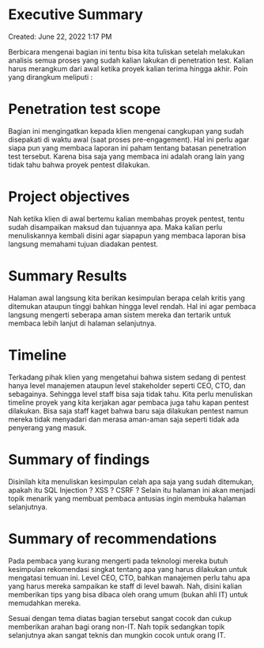 # Executive Summary

Created: June 22, 2022 1:17 PM

Berbicara mengenai bagian ini tentu bisa kita tuliskan setelah melakukan analisis semua proses yang sudah kalian lakukan di penetration test. Kalian harus merangkum dari awal ketika proyek kalian terima hingga akhir. Poin yang dirangkum meliputi :

# **Penetration test scope**

Bagian ini mengingatkan kepada klien mengenai cangkupan yang sudah disepakati di waktu awal (saat proses pre-engagement). Hal ini perlu agar siapa pun yang membaca laporan ini paham tentang batasan penetration test tersebut. Karena bisa saja yang membaca ini adalah orang lain yang tidak tahu bahwa proyek pentest dilakukan.

# **Project objectives**

Nah ketika klien di awal bertemu kalian membahas proyek pentest, tentu sudah disampaikan maksud dan tujuannya apa. Maka kalian perlu menuliskannya kembali disini agar siapapun yang membaca laporan bisa langsung memahami tujuan diadakan pentest.

# **Summary Results**

Halaman awal langsung kita berikan kesimpulan berapa celah kritis yang ditemukan ataupun tinggi bahkan hingga level rendah. Hal ini agar pembaca langsung mengerti seberapa aman sistem mereka dan tertarik untuk membaca lebih lanjut di halaman selanjutnya.

# **Timeline**

Terkadang pihak klien yang mengetahui bahwa sistem sedang di pentest hanya level manajemen ataupun level stakeholder seperti CEO, CTO, dan sebagainya. Sehingga level staff bisa saja tidak tahu. Kita perlu menuliskan timeline proyek yang kita kerjakan agar pembaca juga tahu kapan pentest dilakukan. Bisa saja staff kaget bahwa baru saja dilakukan pentest namun mereka tidak menyadari dan merasa aman-aman saja seperti tidak ada penyerang yang masuk.

# **Summary of findings**

Disinilah kita menuliskan kesimpulan celah apa saja yang sudah ditemukan, apakah itu SQL Injection ? XSS ? CSRF ? Selain itu halaman ini akan menjadi topik menarik yang membuat pembaca antusias ingin membuka halaman selanjutnya.

# **Summary of recommendations**

Pada pembaca yang kurang mengerti pada teknologi mereka butuh kesimpulan rekomendasi singkat tentang apa yang harus dilakukan untuk mengatasi temuan ini. Level CEO, CTO, bahkan manajemen perlu tahu apa yang harus mereka sampaikan ke staff di level bawah. Nah, disini kalian memberikan tips yang bisa dibaca oleh orang umum (bukan ahli IT) untuk memudahkan mereka.

Sesuai dengan tema diatas bagian tersebut sangat cocok dan cukup memberikan arahan bagi orang non-IT. Nah topik sedangkan topik selanjutnya akan sangat teknis dan mungkin cocok untuk orang IT.
